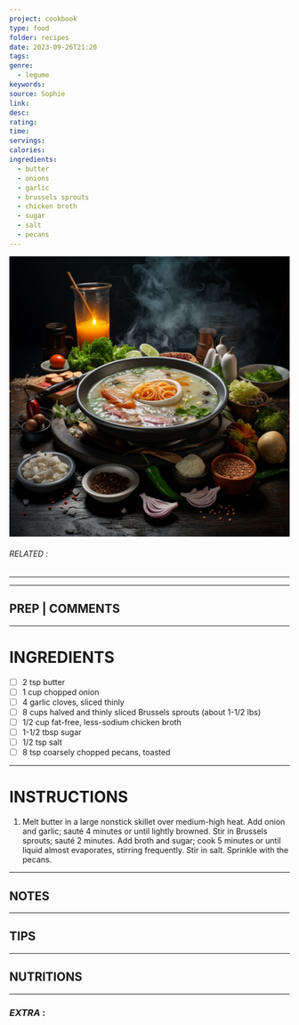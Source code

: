 ```yaml
---
project: cookbook
type: food
folder: recipes
date: 2023-09-26T21:20
tags: 
genre:
  - legume
keywords: 
source: Sophie
link: 
desc: 
rating: 
time: 
servings: 
calories: 
ingredients:
  - butter
  - onions
  - garlic
  - brussels sprouts
  - chicken broth
  - sugar
  - salt
  - pecans
---
```


![IMAGE](_default.png)

###### *RELATED* : 
---


---
## PREP | COMMENTS



---
# INGREDIENTS

- [ ] 2 tsp butter
- [ ] 1 cup chopped onion
- [ ] 4 garlic cloves, sliced thinly
- [ ] 8 cups halved and thinly sliced Brussels sprouts (about 1-1/2 lbs)
- [ ] 1/2 cup fat-free, less-sodium chicken broth
- [ ] 1-1/2 tbsp sugar
- [ ] 1/2 tsp salt
- [ ] 8 tsp coarsely chopped pecans, toasted

---
# INSTRUCTIONS

1. Melt butter in a large nonstick skillet over medium-high heat. Add onion and garlic; sauté 4 minutes or until lightly browned. Stir in Brussels sprouts; sauté 2 minutes. Add broth and sugar; cook 5 minutes or until liquid almost evaporates, stirring frequently. Stir in salt. Sprinkle with the pecans.

---
## NOTES



---
## TIPS



---
## NUTRITIONS



---
### *EXTRA* :



